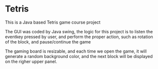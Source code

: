 # Tetris
This is a Java based Tetris game course project
<br>

The GUI was coded by Java swing, the logic for this project is to listen the eventkey pressed by user, and perform the proper action, such as rotation of the block, and pause/continue the game
<br>

The gaming board is resizable, and each time we open the game, it will generate a random background color, and the next block will be displayed on the righer upper panel.
